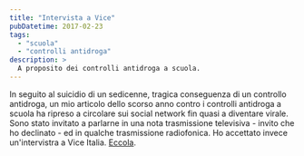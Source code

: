 ```yaml
---
title: "Intervista a Vice"
pubDatetime: 2017-02-23
tags: 
  - "scuola"
  - "controlli antidroga"
description: >
  A proposito dei controlli antidroga a scuola.
---
```


In seguito al suicidio di un sedicenne, tragica conseguenza di un controllo antidroga, un mio articolo dello scorso anno contro i controlli antidroga a scuola ha ripreso a circolare sui social network fin quasi a diventare virale. Sono stato invitato a parlarne in una nota trasmissione televisiva - invito che ho declinato - ed in qualche trasmissione radiofonica. Ho accettato invece un'intervistra a Vice Italia. [Eccola](https://www.vice.com/it/article/i-controlli-antidroga-nelle-scuole-italiane-visti-da-un-professore).
